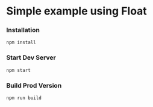 # Simple example using Float
### Installation

```
npm install
```

### Start Dev Server

```
npm start
```

### Build Prod Version

```
npm run build
```
